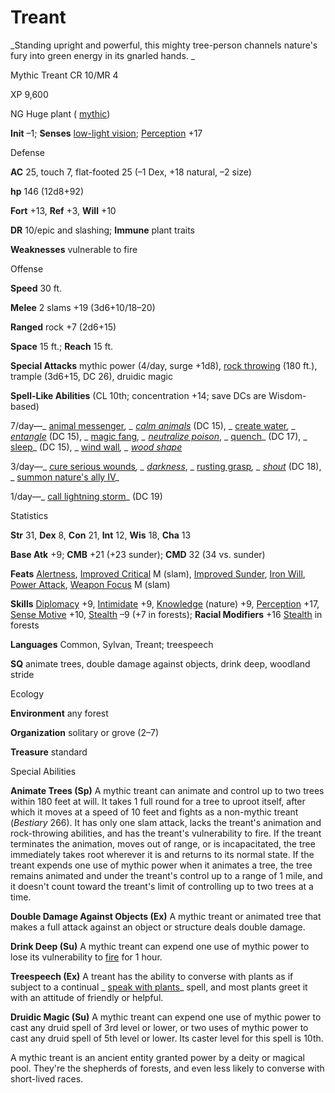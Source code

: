 # Treant

_Standing upright and powerful, this mighty tree-person channels nature's fury into green energy in its gnarled hands. _

Mythic Treant CR 10/MR 4

XP 9,600

NG Huge plant ( [mythic](mythicAdventures/mythicMonsters.md#_mythic-subtype))

**Init** –1; **Senses** [low-light vision](monsters/universalMonsterRules.md#_low-light-vision); [Perception](skills/perception.md#_perception) +17

Defense

**AC** 25, touch 7, flat-footed 25 (–1 Dex, +18 natural, –2 size)

**hp** 146 (12d8+92)

**Fort** +13, **Ref** +3, **Will** +10

**DR** 10/epic and slashing; **Immune** plant traits

**Weaknesses** vulnerable to fire

Offense

**Speed** 30 ft.

**Melee** 2 slams +19 (3d6+10/18–20)

**Ranged** rock +7 (2d6+15)

**Space** 15 ft.; **Reach** 15 ft.

**Special Attacks** mythic power (4/day, surge +1d8), [rock throwing](monsters/universalMonsterRules.md#_rock-throwing) (180 ft.), trample (3d6+15, DC 26), druidic magic

**Spell-Like Abilities** (CL 10th; concentration +14; save DCs are Wisdom-based)

7/day—_ [animal messenger](spells/animalMessenger.md#_animal-messenger)_, _ [calm animals](spells/calmAnimals.md#_calm-animals)_ (DC 15), _ [create water](spells/createWater.md#_create-water)_, _ [entangle](spells/entangle.md#_entangle)_ (DC 15), _ [magic fang](spells/magicFang.md#_magic-fang)_, _ [neutralize poison](spells/neutralizePoison.md#_neutralize-poison)_, _ [quench](spells/quench.md#_quench)_ (DC 17), _ [sleep](spells/sleep.md#_sleep)_ (DC 15), _ [wind wall](spells/windWall.md#_wind-wall)_, _ [wood shape](spells/woodShape.md#_wood-shape)_

3/day—_ [cure serious wounds](spells/cureSeriousWounds.md#_cure-serious-wounds)_, _ [darkness](spells/darkness.md#_darkness)_, _ [rusting grasp](spells/rustingGrasp.md#_rusting-grasp)_, _ [shout](spells/shout.md#_shout)_ (DC 18), _ [summon nature's ally IV](spells/summonNatureSAlly.md#_summon-nature-s-ally-iv)_

1/day—_ [call lightning storm](spells/callLightningStorm.md#_call-lightning-storm)_ (DC 19)

Statistics

**Str** 31, **Dex** 8, **Con** 21, **Int** 12, **Wis** 18, **Cha** 13

**Base Atk** +9; **CMB** +21 (+23 sunder); **CMD** 32 (34 vs. sunder)

**Feats** [Alertness](feats.md#_alertness), [Improved Critical](feats.md#_improved-critical) M (slam), [Improved Sunder](feats.md#_improved_sunder), [Iron Will](feats.md#_iron-will), [Power Attack](feats.md#_power-attack), [Weapon Focus](feats.md#_weapon-focus) M (slam)

**Skills** [Diplomacy](skills/diplomacy.md#_diplomacy) +9, [Intimidate](skills/intimidate.md#_intimidate) +9, [Knowledge](skills/knowledge.md#_knowledge) (nature) +9, [Perception](skills/perception.md#_perception) +17, [Sense Motive](skills/senseMotive.md#_sense-motive) +10, [Stealth](skills/stealth.md#_stealth) –9 (+7 in forests); **Racial Modifiers** +16 [Stealth](skills/stealth.md#_stealth) in forests

**Languages** Common, Sylvan, Treant; treespeech

**SQ** animate trees, double damage against objects, drink deep, woodland stride

Ecology

**Environment** any forest

**Organization** solitary or grove (2–7)

**Treasure** standard

Special Abilities

**Animate Trees (Sp)** A mythic treant can animate and control up to two trees within 180 feet at will. It takes 1 full round for a tree to uproot itself, after which it moves at a speed of 10 feet and fights as a non-mythic treant (_Bestiary_ 266). It has only one slam attack, lacks the treant's animation and rock-throwing abilities, and has the treant's vulnerability to fire. If the treant terminates the animation, moves out of range, or is incapacitated, the tree immediately takes root wherever it is and returns to its normal state. If the treant expends one use of mythic power when it animates a tree, the tree remains animated and under the treant's control up to a range of 1 mile, and it doesn't count toward the treant's limit of controlling up to two trees at a time.

**Double Damage Against Objects (Ex)** A mythic treant or animated tree that makes a full attack against an object or structure deals double damage.

**Drink Deep (Su)** A mythic treant can expend one use of mythic power to lose its vulnerability to [fire](monsters/creatureTypes.md#_fire-subtype) for 1 hour.

**Treespeech (Ex)** A treant has the ability to converse with plants as if subject to a continual _ [speak with plants](spells/speakWithPlants.md#_speak-with-plants)_ spell, and most plants greet it with an attitude of friendly or helpful.

**Druidic Magic (Su)** A mythic treant can expend one use of mythic power to cast any druid spell of 3rd level or lower, or two uses of mythic power to cast any druid spell of 5th level or lower. Its caster level for this spell is 10th.

A mythic treant is an ancient entity granted power by a deity or magical pool. They're the shepherds of forests, and even less likely to converse with short-lived races.


